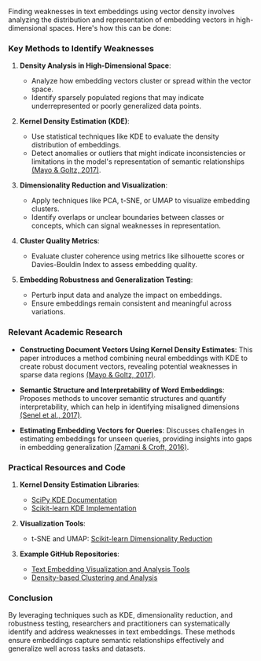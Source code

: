 Finding weaknesses in text embeddings using vector density involves analyzing the distribution and representation of embedding vectors in high-dimensional spaces. Here's how this can be done:

### Key Methods to Identify Weaknesses

1. **Density Analysis in High-Dimensional Space**:
   
   - Analyze how embedding vectors cluster or spread within the vector space.
   - Identify sparsely populated regions that may indicate underrepresented or poorly generalized data points.

2. **Kernel Density Estimation (KDE)**:
   
   - Use statistical techniques like KDE to evaluate the density distribution of embeddings.
   - Detect anomalies or outliers that might indicate inconsistencies or limitations in the model's representation of semantic relationships [(Mayo & Goltz, 2017)](https://consensus.app/papers/constructing-document-vectors-using-kernel-density-mayo-goltz/21ac26b5981b5d5196e5c9c8d6c0ffc9/?utm_source=chatgpt).

3. **Dimensionality Reduction and Visualization**:
   
   - Apply techniques like PCA, t-SNE, or UMAP to visualize embedding clusters.
   - Identify overlaps or unclear boundaries between classes or concepts, which can signal weaknesses in representation.

4. **Cluster Quality Metrics**:
   
   - Evaluate cluster coherence using metrics like silhouette scores or Davies-Bouldin Index to assess embedding quality.

5. **Embedding Robustness and Generalization Testing**:
   
   - Perturb input data and analyze the impact on embeddings.
   - Ensure embeddings remain consistent and meaningful across variations.

### Relevant Academic Research

- **Constructing Document Vectors Using Kernel Density Estimates**:
  This paper introduces a method combining neural embeddings with KDE to create robust document vectors, revealing potential weaknesses in sparse data regions [(Mayo & Goltz, 2017)](https://consensus.app/papers/constructing-document-vectors-using-kernel-density-mayo-goltz/21ac26b5981b5d5196e5c9c8d6c0ffc9/?utm_source=chatgpt).

- **Semantic Structure and Interpretability of Word Embeddings**:
  Proposes methods to uncover semantic structures and quantify interpretability, which can help in identifying misaligned dimensions [(Senel et al., 2017)](https://consensus.app/papers/semantic-structure-and-interpretability-of-word-senel-utlu/415207577b9e51d5bdb0f5508fe5feab/?utm_source=chatgpt).

- **Estimating Embedding Vectors for Queries**:
  Discusses challenges in estimating embeddings for unseen queries, providing insights into gaps in embedding generalization [(Zamani & Croft, 2016)](https://consensus.app/papers/estimating-embedding-vectors-for-queries-zamani-croft/1cc81f46c26c5355a24ca1e20ad3d44b/?utm_source=chatgpt).

### Practical Resources and Code

1. **Kernel Density Estimation Libraries**:
   
   - [SciPy KDE Documentation](https://docs.scipy.org/doc/scipy/reference/generated/scipy.stats.gaussian_kde.html)
   - [Scikit-learn KDE Implementation](https://scikit-learn.org/stable/modules/density.html)

2. **Visualization Tools**:
   
   - t-SNE and UMAP: [Scikit-learn Dimensionality Reduction](https://scikit-learn.org/stable/modules/manifold.html)

3. **Example GitHub Repositories**:
   
   - [Text Embedding Visualization and Analysis Tools](https://github.com/PAIR-code/embedding-projector)
   - [Density-based Clustering and Analysis](https://github.com/scikit-learn/scikit-learn)

### Conclusion

By leveraging techniques such as KDE, dimensionality reduction, and robustness testing, researchers and practitioners can systematically identify and address weaknesses in text embeddings. These methods ensure embeddings capture semantic relationships effectively and generalize well across tasks and datasets.
